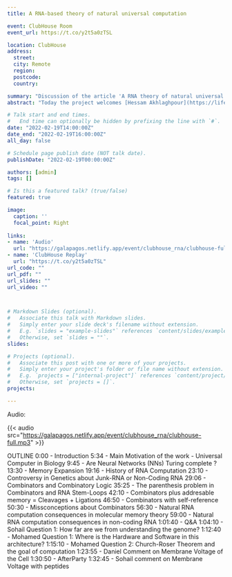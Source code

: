 ```yaml
---
title: A RNA-based theory of natural universal computation

event: ClubHouse Room
event_url: https://t.co/y2t5a0zTSL

location: ClubHouse
address:
  street: 
  city: Remote
  region: 
  postcode: 
  country: 

summary: "Discussion of the article 'A RNA theory of natural universal computation' published here: https://bit.ly/3BrVfqt."
abstract: "Today the project welcomes [Hessam Akhlaghpour](https://lifeiscomputation.com/) to talk about his recent article [A RNA theory of natural universal computation](https://bit.ly/3BrVfqt) recently published in the Journal of Theoretical Biology. His article is of particular interest to the project because it provides of a new formal model in biology that brings a new understanding to mechanisms of intercellular comunication for the development of: Cooperation in multicellular organisms and Rapid communication across cells. Remarkably this model is very much a complement and expansion from Ron Maimon's [ideas about computation and life](https://galapagos.netlify.app/publication/ron_maimon_biology/) that we recently pay a tribute in the project."

# Talk start and end times.
#   End time can optionally be hidden by prefixing the line with `#`.
date: "2022-02-19T14:00:00Z"
date_end: "2022-02-19T16:00:00Z"
all_day: false

# Schedule page publish date (NOT talk date).
publishDate: "2022-02-19T00:00:00Z"

authors: [admin]
tags: []

# Is this a featured talk? (true/false)
featured: true

image:
  caption: ''
  focal_point: Right
  
links:
- name: 'Audio'
  url: "https://galapagos.netlify.app/event/clubhouse_rna/clubhouse-full.mp3"
- name: 'ClubHouse Replay'
  url: "https://t.co/y2t5a0zTSL"
url_code: ""
url_pdf: ""
url_slides: ""
url_video: ""



# Markdown Slides (optional).
#   Associate this talk with Markdown slides.
#   Simply enter your slide deck's filename without extension.
#   E.g. `slides = "example-slides"` references `content/slides/example-slides.md`.
#   Otherwise, set `slides = ""`.
slides:

# Projects (optional).
#   Associate this post with one or more of your projects.
#   Simply enter your project's folder or file name without extension.
#   E.g. `projects = ["internal-project"]` references `content/project/deep-learning/index.md`.
#   Otherwise, set `projects = []`.
projects:

---
```


Audio:

{{< audio src="https://galapagos.netlify.app/event/clubhouse_rna/clubhouse-full.mp3" >}}

OUTLINE
0:00 - Introduction
5:34 - Main Motivation of the work - Universal Computer in Biology
9:45 - Are Neural Networks (NNs) Turing complete ?
13:30 - Memory Expansion
19:16 - History of RNA Computation
23:10 - Controversy in Genetics about Junk-RNA or Non-Coding RNA
29:06 - Combinators and Combinatory Logic
35:25 - The parenthesis problem in Combinators and RNA Stem-Loops
42:10 - Combinators plus addresable memory = Cleavages + Ligations
46:50 - Combinators with self-reference
50:30 - Missconceptions about Combinators
56:30 - Natural RNA computation consequences in molecular memory theory
59:00 - Natural RNA computation consequences in non-coding RNA
1:01:40 - Q&A
1:04:10 - Sohail Question 1: How far are we from understanding the genome?
1:12:40 - Mohamed Question 1: Where is the Hardware and Software in this architecture?
1:15:10 - Mohamed Question 2: Church-Roser Theorem and the goal of computation
1:23:55 - Daniel Comment on Membrane Voltage of the Cell
1:30:50 - AfterParty
1:32:45 - Sohail comment on Membrane Voltage with peptides

